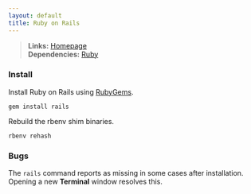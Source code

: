```yaml
---
layout: default
title: Ruby on Rails
---
```



> **Links:** [Homepage](http://rubyonrails.org/)  
> **Dependencies:** [Ruby](ruby.html)


### Install

Install Ruby on Rails using [RubyGems](http://rubygems.org/).

	gem install rails

Rebuild the rbenv shim binaries.

	rbenv rehash


### Bugs

The `rails` command reports as missing in some cases after installation. Opening a new **Terminal** window resolves this.
